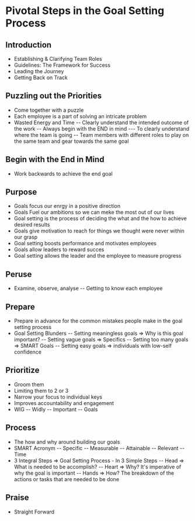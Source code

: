 # Pivotal Steps in the Goal Setting Process

## Introduction

- Establishing & Clarifying Team Roles
- Guidelines: The Framework for Success
- Leading the Journey
- Getting Back on Track

## Puzzling out the Priorities

- Come together with a puzzle
- Each employee is a part of solving an intricate problem
- Wasted Energy and Time
-- Clearly understand the intended outcome of the work
-- Always begin with the END in mind
--- To clearly understand where the team is going
-- Team members with different roles to play on the same team and gear towards the same goal

## Begin with the End in Mind

- Work backwards to achieve the end goal

## Purpose

- Goals focus our enrgy in a positive direction
- Goals Fuel our ambitions so we can meke the most out of our lives
- Goal setting is the process of deciding the what and the how to achieve desired results
- Goals give motivation to reach for things we thought were never within our grasp
- Goal setting boosts performance and motivates employees
- Goals allow leaders to reward succes
- Goal setting allows the leader and the employee to measure progress

## Peruse

- Examine, observe, analyse
-- Getting to know each employee

## Prepare

- Prepare in advance for the common mistakes people make in the goal setting process
- Goal Setting Blunders
-- Setting meaningless goals => Why is this goal important?
-- Setting vague goals => Specifics
-- Setting too many goals => SMART Goals
-- Setting easy goals => individuals with low-self confidence

## Prioritize

- Groom them
- Limiting them to 2 or 3
- Narrow your focus to individual keys
- Improves accountability and engagement
- WIG
-- Widly
-- Important
-- Goals

## Process

- The how and why around building our goals
- SMART Acronym
-- Specific
-- Measurable
-- Attainable
-- Relevant
-- Time
- 3 Integral Steps => Goal Setting Process - In 3 Simple Steps
-- Head => What is needed to be accomplish?
-- Heart => Why? It's imperative of why the goal is important
-- Hands => How? The breakdown of the actions or tasks that are needed to be done

## Praise

- Straight Forward
